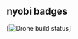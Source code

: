 ## nyobi badges

[![Drone build status](http://54.169.180.138/api/badges/pndxDcode/nyobi-native/status.svg?branch=master)]




